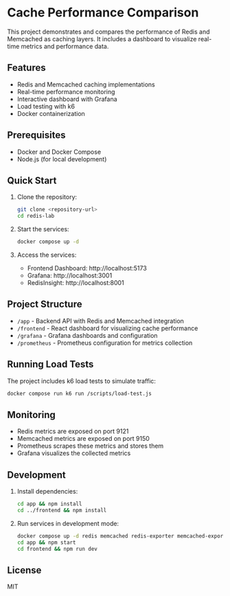 # Cache Performance Comparison

This project demonstrates and compares the performance of Redis and Memcached as caching layers. It includes a dashboard to visualize real-time metrics and performance data.

## Features

- Redis and Memcached caching implementations
- Real-time performance monitoring
- Interactive dashboard with Grafana
- Load testing with k6
- Docker containerization

## Prerequisites

- Docker and Docker Compose
- Node.js (for local development)

## Quick Start

1. Clone the repository:
   ```bash
   git clone <repository-url>
   cd redis-lab
   ```

2. Start the services:
   ```bash
   docker compose up -d
   ```

3. Access the services:
   - Frontend Dashboard: http://localhost:5173
   - Grafana: http://localhost:3001
   - RedisInsight: http://localhost:8001

## Project Structure

- `/app` - Backend API with Redis and Memcached integration
- `/frontend` - React dashboard for visualizing cache performance
- `/grafana` - Grafana dashboards and configuration
- `/prometheus` - Prometheus configuration for metrics collection

## Running Load Tests

The project includes k6 load tests to simulate traffic:

```bash
docker compose run k6 run /scripts/load-test.js
```

## Monitoring

- Redis metrics are exposed on port 9121
- Memcached metrics are exposed on port 9150
- Prometheus scrapes these metrics and stores them
- Grafana visualizes the collected metrics

## Development

1. Install dependencies:
   ```bash
   cd app && npm install
   cd ../frontend && npm install
   ```

2. Run services in development mode:
   ```bash
   docker compose up -d redis memcached redis-exporter memcached-exporter prometheus grafana
   cd app && npm start
   cd frontend && npm run dev
   ```

## License

MIT 